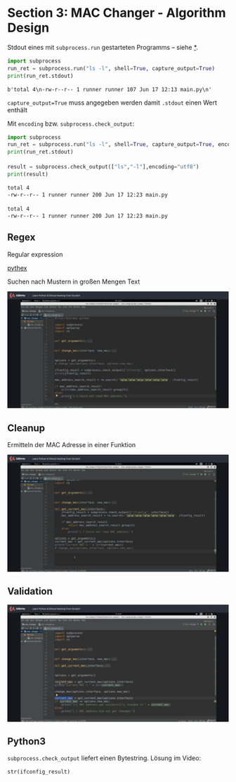 # Section 3: MAC Changer - Algorithm Design

Stdout eines mit `subprocess.run` gestarteten Programms – siehe [*](https://docs.python.org/3/library/subprocess.html#subprocess.CompletedProcess). 

```python
import subprocess
run_ret = subprocess.run("ls -l", shell=True, capture_output=True)
print(run_ret.stdout)
```

```
b'total 4\n-rw-r--r-- 1 runner runner 107 Jun 17 12:13 main.py\n'
```



`capture_output=True` muss angegeben werden damit `.stdout` einen Wert enthält

Mit `encoding` bzw. `subprocess.check_output`:

```python
import subprocess
run_ret = subprocess.run("ls -l", shell=True, capture_output=True, encoding="utf8")
print(run_ret.stdout)

result = subprocess.check_output(["ls","-l"],encoding="utf8")
print(result)
```

```
total 4
-rw-r--r-- 1 runner runner 200 Jun 17 12:23 main.py

total 4
-rw-r--r-- 1 runner runner 200 Jun 17 12:23 main.py
```



## Regex

Regular expression

[pythex](https://pythex.org/)

Suchen nach Mustern in großen Mengen Text

![image-20210617144339927](fig/image-20210617144339927.png)



## Cleanup

Ermitteln der MAC Adresse in einer Funktion

![image-20210617152727617](fig/image-20210617152727617.png)



## Validation

![image-20210617152931241](fig/image-20210617152931241.png)



## Python3

`subprocess.check_output` liefert einen Bytestring. Lösung im Video:

```
str(ifconfig_result)
```

